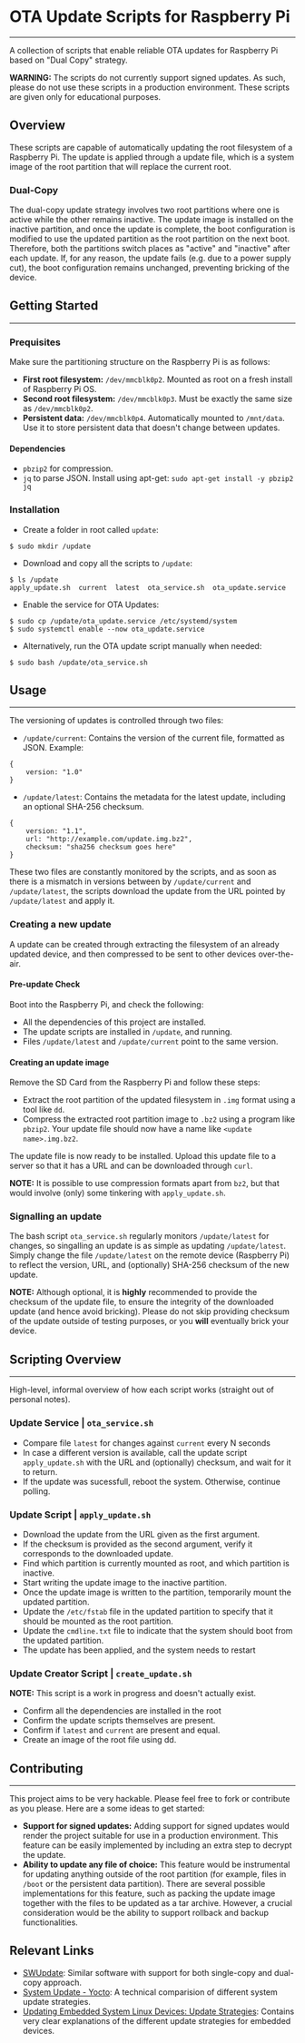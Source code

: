 # OTA Update Scripts for Raspberry Pi
---
A collection of scripts that enable reliable OTA updates for Raspberry Pi based on "Dual Copy" strategy.

**WARNING:** The scripts do not currently support signed updates. As such, please do not use these scripts in a production environment. These scripts are given only for educational purposes.

## Overview
These scripts are capable of automatically updating the root filesystem of a Raspberry Pi. The update is applied through a update file, which is a system image of the root partition that will replace the current root.

### Dual-Copy
The dual-copy update strategy involves two root partitions where one is active while the other remains inactive. The update image is installed on the inactive partition, and once the update is complete, the boot configuration is modified to use the updated partition as the root partition on the next boot. Therefore, both the partitions switch places as "active" and "inactive" after each update. If, for any reason, the update fails (e.g. due to a power supply cut), the boot configuration remains unchanged, preventing bricking of the device.

## Getting Started
---

### Prequisites
Make sure the partitioning structure on the Raspberry Pi is as follows:

- **First root filesystem:** `/dev/mmcblk0p2`. Mounted as root on a fresh install of Raspberry Pi OS.
- **Second root filesystem:** `/dev/mmcblk0p3`. Must be exactly the same size as `/dev/mmcblk0p2`.
- **Persistent data:** `/dev/mmcblk0p4`. Automatically mounted to `/mnt/data`. Use it to store persistent data that doesn't change between updates.

#### Dependencies
- `pbzip2` for compression.
- `jq` to parse JSON.
Install using apt-get: `sudo apt-get install -y pbzip2 jq`

### Installation
- Create a folder in root called `update`:

```
$ sudo mkdir /update
```
- Download and copy all the scripts to `/update`:

```
$ ls /update
apply_update.sh  current  latest  ota_service.sh  ota_update.service
```
- Enable the service for OTA Updates:

```
$ sudo cp /update/ota_update.service /etc/systemd/system
$ sudo systemctl enable --now ota_update.service
```

- Alternatively, run the OTA update script manually when needed:

```
$ sudo bash /update/ota_service.sh
```

## Usage
---
The versioning of updates is controlled through two files:

- `/update/current`: Contains the version of the current file, formatted as JSON. Example:

```
{
	version: "1.0"
}
```

- `/update/latest`: Contains the metadata for the latest update, including an optional SHA-256 checksum.

```
{
	version: "1.1",
	url: "http://example.com/update.img.bz2",
	checksum: "sha256 checksum goes here"
}
```

These two files are constantly monitored by the scripts, and as soon as there is a mismatch in versions between by `/update/current` and `/update/latest`, the scripts download the update from the URL pointed by `/update/latest` and apply it.

### Creating a new update
A update can be created through extracting the filesystem of an already updated device, and then compressed to be sent to other devices over-the-air.

#### Pre-update Check
Boot into the Raspberry Pi, and check the following:

- All the dependencies of this project are installed.
- The update scripts are installed in `/update`, and running.
- Files `/update/latest` and `/update/current` point to the same version.

#### Creating an update image
Remove the SD Card from the Raspberry Pi and follow these steps:

- Extract the root partition of the updated filesystem in `.img` format using a tool like `dd`.
- Compress the extracted root partition image to `.bz2` using a program like `pbzip2`. Your update file should now have a name like `<update name>.img.bz2`.

The update file is now ready to be installed. Upload this update file to a server so that it has a URL and can be downloaded through `curl`.

**NOTE:** It is possible to use compression formats apart from `bz2`, but that would involve (only) some tinkering with `apply_update.sh`.

### Signalling an update
The bash script `ota_service.sh` regularly monitors `/update/latest` for changes, so singalling an update is as simple as updating `/update/latest`. Simply change the file `/update/latest`  on the remote device (Raspberry Pi) to reflect the version, URL, and (optionally) SHA-256 checksum of the new update.

**NOTE:** Although optional, it is **highly** recommended to provide the checksum of the update file, to ensure the integrity of the downloaded update (and hence avoid bricking). Please do not skip providing checksum of the update outside of testing purposes, or you **will** eventually brick your device.

## Scripting Overview
---
High-level, informal overview of how each script works (straight out of personal notes).

### Update Service | `ota_service.sh`
- Compare file `latest` for changes against `current` every N seconds
- In case a different version is available, call the update script `apply_update.sh` with the URL and (optionally) checksum, and wait for it to return.
- If the update was sucessfull, reboot the system. Otherwise, continue polling.

### Update Script  | `apply_update.sh`
- Download the update from the URL given as the first argument.
- If the checksum is provided as the second argument, verify it corresponds to the downloaded update.
- Find which partition is currently mounted as root, and which partition is inactive.
- Start writing the update image to the inactive partition.
- Once the update image is written to the partition, temporarily mount the updated partition.
- Update the `/etc/fstab` file in the updated partition to specify that it should be mounted as the root partition.
- Update the `cmdline.txt` file to indicate that the system should boot from the updated partition.
- The update has been applied, and the system needs to restart

### Update Creator Script | `create_update.sh`
**NOTE:** This script is a work in progress and doesn't actually exist.

- Confirm all the dependencies are installed in the root
- Confirm the update scripts themselves are present.
- Confirm if `latest` and `current` are present and equal.
- Create an image of the root file using dd.

## Contributing
---
This project aims to be very hackable. Please feel free to fork or contribute as you please. Here are a some ideas to get started:

- **Support for signed updates:** Adding support for signed updates would render the project suitable for use in a production environment. This feature can be easily implemented by including an extra step to decrypt the update.
- **Ability to update any file of choice:** This feature would be instrumental for updating anything outside of the root partition (for example, files in `/boot` or the persistent data partition). There are several possible implementations for this feature, such as packing the update image together with the files to be updated as a tar archive. However, a crucial consideration would be the ability to support rollback and backup functionalities.

## Relevant Links
- [SWUpdate](https://sbabic.github.io/swupdate/swupdate.html): Similar software with support for both single-copy and dual-copy approach.
- [System Update - Yocto](https://wiki.yoctoproject.org/wiki/System_Update): A technical comparision of different system update strategies.
- [Updating Embedded System Linux Devices: Update Strategies](https://mkrak.org/2018/01/10/updating-embedded-linux-devices-part1/): Contains very clear explanations of the different update strategies for embedded devices.
